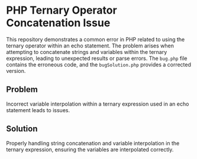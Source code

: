# PHP Ternary Operator Concatenation Issue

This repository demonstrates a common error in PHP related to using the ternary operator within an echo statement.  The problem arises when attempting to concatenate strings and variables within the ternary expression, leading to unexpected results or parse errors.  The `bug.php` file contains the erroneous code, and the `bugSolution.php` provides a corrected version.

## Problem

Incorrect variable interpolation within a ternary expression used in an echo statement leads to issues.

## Solution

Properly handling string concatenation and variable interpolation in the ternary expression, ensuring the variables are interpolated correctly.
